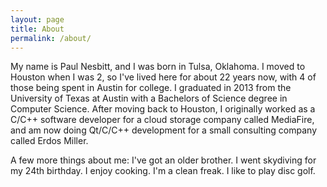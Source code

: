 ```yaml
---
layout: page
title: About
permalink: /about/
---
```

My name is Paul Nesbitt, and I was born in Tulsa, Oklahoma. I moved to Houston when I was 2, so I've lived here for
about 22 years now, with 4 of those being spent in Austin for college. I graduated in 2013 from the University of Texas
at Austin with a Bachelors of Science degree in Computer Science. After moving back to Houston, I originally worked as
a C/C++ software developer for a cloud storage company called MediaFire, and am now doing Qt/C/C++ development for a
small consulting company called Erdos Miller.

A few more things about me:
I've got an older brother.
I went skydiving for my 24th birthday.
I enjoy cooking.
I'm a clean freak.
I like to play disc golf.

